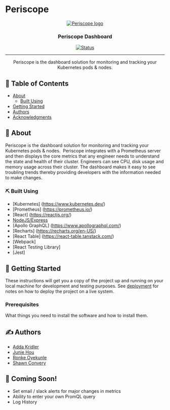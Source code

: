 # Periscope

<p align="center">
  <a href="" rel="noopener">
 <img src="https://github.com/oslabs-beta/Periscope/raw/dev/dashboard/client/assets/periscopeLogo.png" alt="Periscope logo"></a>
</p>

<h3 align="center">Periscope Dashboard</h3>

<div align="center">

  [![Status](https://img.shields.io/badge/status-active-success.svg)]() 

</div>

---

<p align="center"> Periscope is the dashboard solution for monitoring and tracking your Kubernetes pods & nodes.
    <br> 
</p>

## 📝 Table of Contents
- [About](#about)
  - [Built Using](#built_using)
- [Getting Started](#getting_started)
- [Authors](#authors)
- [Acknowledgments](#acknowledgement)

## 🧐 About <a name = "about"></a>
Periscope is the dashboard solution for monitoring and tracking your Kubernetes pods & nodes. 
Periscope integrates with a Prometheus server and then displays the core metrics that any engineer needs to understand the state and health of their cluster. 
Engineers can see CPU, disk usage and memory usage across their cluster. The dashboard makes it easy to see troubling trends thereby providing developers with the information needed to make changes.

### ⛏️ Built Using <a name = "built_using"></a>
- [Kubernetes] (https://www.kubernetes.dev/)
- [Prometheus] (https://prometheus.io/)
- [React] (https://reactjs.org/)
- [NodeJS/Express](https://expressjs.com/)
- [Apollo GraphQL] (https://www.apollographql.com/)
- [Recharts] (https://recharts.org/en-US/)
- [React Table] (https://react-table.tanstack.com/)
- [Webpack] 
- [React Testing Library]
- [Jest]

## 🏁 Getting Started <a name = "getting_started"></a>
These instructions will get you a copy of the project up and running on your local machine for development and testing purposes. See [deployment](#deployment) for notes on how to deploy the project on a live system.

### Prerequisites
What things you need to install the software and how to install them.


## ✍️ Authors <a name = "authors"></a>
- [Adda Kridler](https://github.com/addakridler)
- [Junie Hou](https://github.com/selilac)
- [Ronke Oyekunle](https://github.com/ronke11)
- [Shawn Convery](https://github.com/smconvery)

## 🎉 Coming Soon! <a name = "coming_soon"></a>
- Set email / slack alerts for major changes in metrics
- Ability to enter your own PromQL query 
- Log History
